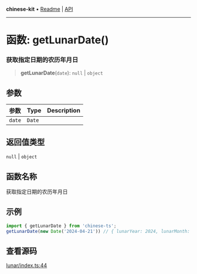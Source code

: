 **chinese-kit** • [Readme](../README.md) \| [API](../globals.md)

***

# 函数: getLunarDate()

### 获取指定日期的农历年月日

<a id="undefined" name="undefined"></a>

> **getLunarDate**(`date`): `null` \| `object`

## 参数

| 参数 | Type | Description |
| :------ | :------ | :------ |
| `date` | `Date` |  |

## 返回值类型

`null` \| `object`

## 函数名称

获取指定日期的农历年月日

## 示例

```ts
import { getLunarDate } from 'chinese-ts';
getLunarDate(new Date('2024-04-21')) // { lunarYear: 2024, lunarMonth: 3, lunarDay: 13 }
```

## 查看源码

[lunar/index.ts:44](https://github.com/hacxy/chinese-kit/blob/49e6f8f01f8481c0a00e21902b1dd967b6160bdd/src/lunar/index.ts#L44)
